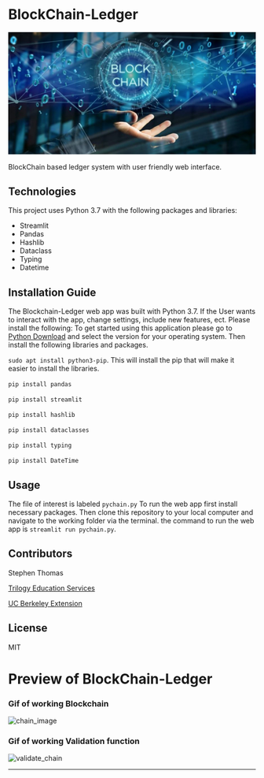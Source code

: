 # BlockChain-Ledger


![blockchain_image](Resources/blockchain_image.png)


BlockChain based ledger system with user friendly web interface.


## Technologies

This project uses Python 3.7 with the following packages and libraries:

- Streamlit
- Pandas
- Hashlib
- Dataclass
- Typing
- Datetime


## Installation Guide

The Blockchain-Ledger web app was built with Python 3.7. If the User wants to interact with the app, change settings, include new features, ect. Please install the following:  To get started using this application please go to [Python Download](https://www.python.org/downloads/) and select the version for your operating system. Then install the following libraries and packages.

``` sudo apt install python3-pip ```. This will install the pip that will make it easier to install the libraries.

``` pip install pandas ```

``` pip install streamlit ```

``` pip install hashlib ```

``` pip install dataclasses ```

``` pip install typing ```

``` pip install DateTime ```


## Usage

The file of interest is labeled ``` pychain.py ```
To run the web app first install necessary packages. Then clone this repository to your local computer and navigate to the working folder via the terminal. the command to run the web app is ``` streamlit run pychain.py ```. 


## Contributors

Stephen Thomas

[Trilogy Education Services](https://www.trilogyed.com/)

[UC Berkeley Extension ](https://extension.berkeley.edu/)



## License 

MIT


# Preview of BlockChain-Ledger


### Gif of working Blockchain

![chain_image](Resources/chain_image.png)

### Gif of working Validation function

![validate_chain](Resources/validate_chain.png)

---
